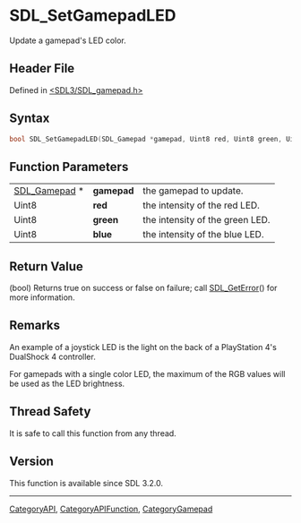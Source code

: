 # SDL_SetGamepadLED

Update a gamepad's LED color.

## Header File

Defined in [<SDL3/SDL_gamepad.h>](https://github.com/libsdl-org/SDL/blob/main/include/SDL3/SDL_gamepad.h)

## Syntax

```c
bool SDL_SetGamepadLED(SDL_Gamepad *gamepad, Uint8 red, Uint8 green, Uint8 blue);
```

## Function Parameters

|                              |             |                                 |
| ---------------------------- | ----------- | ------------------------------- |
| [SDL_Gamepad](SDL_Gamepad) * | **gamepad** | the gamepad to update.          |
| Uint8                        | **red**     | the intensity of the red LED.   |
| Uint8                        | **green**   | the intensity of the green LED. |
| Uint8                        | **blue**    | the intensity of the blue LED.  |

## Return Value

(bool) Returns true on success or false on failure; call
[SDL_GetError](SDL_GetError)() for more information.

## Remarks

An example of a joystick LED is the light on the back of a PlayStation 4's
DualShock 4 controller.

For gamepads with a single color LED, the maximum of the RGB values will be
used as the LED brightness.

## Thread Safety

It is safe to call this function from any thread.

## Version

This function is available since SDL 3.2.0.

----
[CategoryAPI](CategoryAPI), [CategoryAPIFunction](CategoryAPIFunction), [CategoryGamepad](CategoryGamepad)


